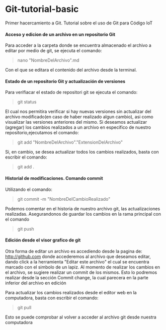 # Git-tutorial-basic
Primer hacercamiento a Git. Tutorial sobre el uso de Git para Código IoT


#### Acceso y edicion de un archivo en un repositorio Git

Para acceder  a la carpeta donde se encuentra almacenado el archivo a editar por medio de git, se ejecuta el comando:

>nano "NombreDelArchivo".md

Con el que se editara el contenido del archivo desde la terminal.

#### Estado de un repositorio Git y actualización de versiones

Para verifiacar el estado de repositori git se ejecuta el comando:

>git status

El cual nos permitira verificar si hay nuevas versiones sin actualizar del archivo modificado(en caso de haber realizado algun cambio), asi como visualizar las 
versiones anteriores del mismo. Si deseamos actualizar (agregar) los cambios realizados a un archivo en especifico de nuestro repositorio,ejecutamos el comando:

>git add "NombreDelArchivo"."ExtensionDelArchivo"

Si, en cambio, se desea actualizar todos los cambios realizados, basta con escribir el comando:

>git add .

#### Historial de modificaciones. Comando commit

Utilizando el comando:

>git commit -m "NombreDelCambioRealizado"

Podemos comentar en el historia de nuestro archivo git, las actualizaciones realizadas. Asegurandonos de guardar los cambios en la rama principal con el
comando 

>git push

#### Edición desde el visor grafico de git

Otra forma de editar un archivo es accediendo desde la pagina de: http://github.com donde accederemos al archivo que deseamos editar, dando click a la herramienta "Editar este archivo" el cual se encuentra marcado con el simbolo de un lapiz. Al momento de realizar los cambios en el archivo, se sugiere realizar un commit de los mismos. Esto lo podremos realizar desde la sección Commit change, la cual parecera en la parte inferior del archivo en edición

Para actualizar los cambios realizados desde el editor web en la computadora, basta con escribir el comando:

>git pull

Esto se puede comprobar al volver a acceder al archivo git desde nuestra computadora
